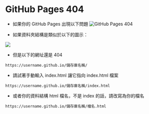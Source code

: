 # GitHub Pages 404
- 如果你的 GitHub Pages 出現以下問題
  ![](https://i.imgur.com/p9VPvqx.png "GitHub Pages 404")

* 如果資料夾結構是類似於以下的圖示：

![](https://i.imgur.com/HJrXrLj.png)

* 但是以下的網址還是 404

```
https://username.github.io/儲存庫名稱/
```

* 請試著手動輸入 index.html 讓它指向 index.html 檔案

```
https://username.github.io/儲存庫名稱/index.html
```

* 或者你的資料結構 html 檔名，不是 index 的話，請改寫為你的檔名

```
https://username.github.io/儲存庫名稱/檔名.html
```
